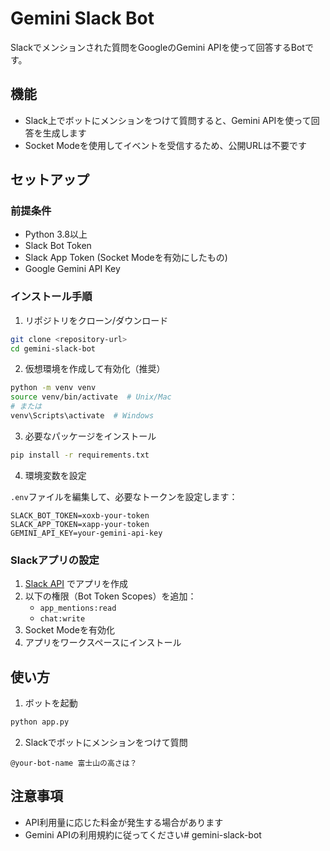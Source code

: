# Gemini Slack Bot

Slackでメンションされた質問をGoogleのGemini APIを使って回答するBotです。

## 機能

- Slack上でボットにメンションをつけて質問すると、Gemini APIを使って回答を生成します
- Socket Modeを使用してイベントを受信するため、公開URLは不要です

## セットアップ

### 前提条件

- Python 3.8以上
- Slack Bot Token
- Slack App Token (Socket Modeを有効にしたもの)
- Google Gemini API Key

### インストール手順

1. リポジトリをクローン/ダウンロード

```bash
git clone <repository-url>
cd gemini-slack-bot
```

2. 仮想環境を作成して有効化（推奨）

```bash
python -m venv venv
source venv/bin/activate  # Unix/Mac
# または
venv\Scripts\activate  # Windows
```

3. 必要なパッケージをインストール

```bash
pip install -r requirements.txt
```

4. 環境変数を設定

`.env`ファイルを編集して、必要なトークンを設定します：

```
SLACK_BOT_TOKEN=xoxb-your-token
SLACK_APP_TOKEN=xapp-your-token
GEMINI_API_KEY=your-gemini-api-key
```

### Slackアプリの設定

1. [Slack API](https://api.slack.com/apps) でアプリを作成
2. 以下の権限（Bot Token Scopes）を追加：
   - `app_mentions:read`
   - `chat:write`
3. Socket Modeを有効化
4. アプリをワークスペースにインストール

## 使い方

1. ボットを起動

```bash
python app.py
```

2. Slackでボットにメンションをつけて質問

```
@your-bot-name 富士山の高さは？
```

## 注意事項

- API利用量に応じた料金が発生する場合があります
- Gemini APIの利用規約に従ってください# gemini-slack-bot
